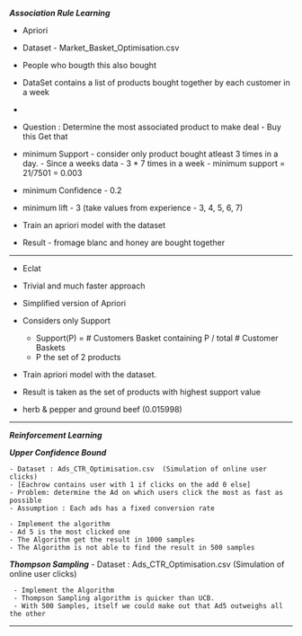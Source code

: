 ***Association Rule Learning***

 - Apriori
 
 - Dataset - Market_Basket_Optimisation.csv

 - People who bougth this also bought
 - DataSet contains a list of products bought together by each customer in a week
 - 
 - Question : Determine the most associated product to make deal - Buy this Get that
 
 - minimum Support 
         - consider only product bought atleast 3 times in a day. 
         - Since a weeks data - 3 * 7 times in a week
         - minimum support  = 21/7501 = 0.003
 - minimum Confidence
         - 0.2
         
 - minimum lift 
         - 3  (take values from experience - 3, 4, 5, 6, 7)
  - Train an apriori model with the dataset
         
  - Result - fromage blanc and honey are bought together 
  ------------------------------------------------------------------------
 
 - Eclat
 
 - Trivial and much faster approach
 - Simplified version of Apriori
 - Considers only Support
     - Support(P) = # Customers Basket containing P / total # Customer Baskets
     - P the set of 2 products
     
 - Train apriori model with the dataset.
 - Result is taken as the set of products with highest support value
 - herb & pepper and ground beef (0.015998)
 ---------------------------------------------------------------
      
***Reinforcement Learning***

***Upper Confidence Bound***

    - Dataset : Ads_CTR_Optimisation.csv  (Simulation of online user clicks)
    - [Eachrow contains user with 1 if clicks on the add 0 else]
    - Problem: determine the Ad on which users click the most as fast as possible
    - Assumption : Each ads has a fixed conversion rate
                  
    - Implement the algorithm
    - Ad 5 is the most clicked one
    - The Algorithm get the result in 1000 samples
    - The Algorithm is not able to find the result in 500 samples
    
    
***Thompson Sampling***
     - Dataset : Ads_CTR_Optimisation.csv  (Simulation of online user clicks)
     
     - Implement the Algorithm
     - Thompson Sampling algorithm is quicker than UCB. 
     - With 500 Samples, itself we could make out that Ad5 outweighs all the other
    
--------------------------------------------------
    
    
    
     